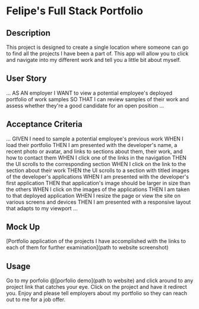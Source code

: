 # Felipe's Full Stack Portfolio

## Description
This project is designed to create a single location where someone can go to find all the projects I have been a part of. This app will allow you to click and navigate into my different work and tell you a little bit about myself.

## User Story
...
AS AN employer
I WANT to view a potential employee's deployed portfolio of work samples
SO THAT I can review samples of their work and assess whether they're a good candidate for an open position
...

## Acceptance Criteria
...
GIVEN I need to sample a potential employee's previous work
WHEN I load their portfolio
THEN I am presented with the developer's name, a recent photo or avatar, and links to sections about them, their work, and how to contact them
WHEN I click one of the links in the navigation
THEN the UI scrolls to the corresponding section
WHEN I click on the link to the section about their work
THEN the UI scrolls to a section with titled images of the developer's applications
WHEN I am presented with the developer's first application
THEN that application's image should be larger in size than the others
WHEN I click on the images of the applications
THEN I am taken to that deployed application
WHEN I resize the page or view the site on various screens and devices
THEN I am presented with a responsive layout that adapts to my viewport
...

## Mock Up
[Portfolio application of the projects I have accomplished  with the links to each of them for further examination](path to website screenshot)

## Usage
Go to my porfolio @[porfolio demo](path to website) and click around to any project link that catches your eye. Click on the project and have it redirect you. Enjoy and please tell employers about my portfolio so they can reach out to me for a job offer. 